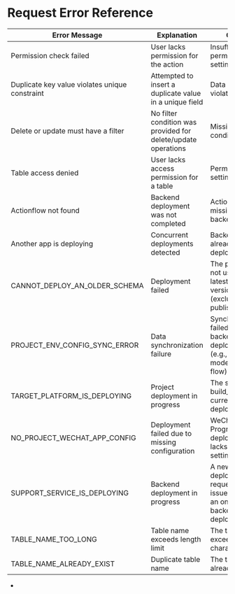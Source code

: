 # Request Error Reference

| Error Message                                  | Explanation                                                   | Cause                                                                            | Solution                                            |
| ---------------------------------------------- | ------------------------------------------------------------- | -------------------------------------------------------------------------------- | --------------------------------------------------- |
| Permission check failed                        | User lacks permission for the action                          | Insufficient permission settings                                                 | Adjust permission settings                          |
| Duplicate key value violates unique constraint | Attempted to insert a duplicate value in a unique field       | Data constraint violation                                                        | Check and modify duplicate values                   |
| Delete or update must have a filter            | No filter condition was provided for delete/update operations | Missing filter condition                                                         | Ensure filter condition is set correctly            |
| Table access denied                            | User lacks access permission for a table                      | Permission settings issue                                                        | Adjust table access permissions                     |
| Actionflow not found                           | Backend deployment was not completed                          | Action flow missing from backend                                                 | Deploy the action flow and retry                    |
| Another app is deploying                       | Concurrent deployments detected                               | Backend already in deployment                                                    | Wait for deployment to finish                       |
| CANNOT\_DEPLOY\_AN\_OLDER\_SCHEMA              | Deployment failed                                             | The project is not using the latest schema version (excluding web publishing)    | Refresh the page and retry                          |
| PROJECT\_ENV\_CONFIG\_SYNC\_ERROR              | Data synchronization failure                                  | Synchronization failed during backend deployment (e.g., data model, action flow) | Refresh the page and retry                          |
| TARGET\_PLATFORM\_IS\_DEPLOYING                | Project deployment in progress                                | The same build\_target is currently being deployed                               | Wait for deployment to finish and retry             |
| NO\_PROJECT\_WECHAT\_APP\_CONFIG               | Deployment failed due to missing configuration                | WeChat Mini Program deployment lacks necessary settings                          | Rebind the Mini Program and retry                   |
| SUPPORT\_SERVICE\_IS\_DEPLOYING                | Backend deployment in progress                                | A new deployment request was issued during an ongoing backend deployment         | Wait for the deployment to complete before retrying |
| TABLE\_NAME\_TOO\_LONG                         | Table name exceeds length limit                               | The table name exceeds 62 characters                                             | Shorten the table name                              |
| TABLE\_NAME\_ALREADY\_EXIST                    | Duplicate table name                                          | The table name already exists                                                    | Rename the table                                    |

*

